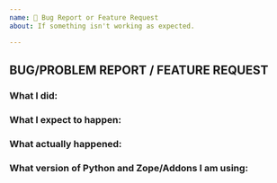 ```yaml
---
name: 🐛 Bug Report or Feature Request
about: If something isn't working as expected.

---
```


## BUG/PROBLEM REPORT / FEATURE REQUEST

<!--

Please do not report security-related issues here. Report them by email to security@plone.org. The Security Team will contact the relevant maintainer if necessary.

Include tracebacks, screenshots, code of debugging sessions or code that reproduces the issue if possible.
The best reproductions are in plain Zope installations without addons or at least with minimal needed addons installed.

-->

### What I did:

<!-- Enter a reproducible description, including preconditions. -->

### What I expect to happen:

### What actually happened:

### What version of Python and Zope/Addons I am using:

<!-- Enter Operating system, Python and Zope versions you are using -->
